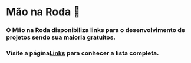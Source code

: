 # Mão na Roda 👋

### O Mão na Roda disponibiliza links para o desenvolvimento de projetos sendo sua maioria gratuitos.

### Visite a página[Links](https://github.com/IzabellaLoyse/mao-na-roda/blob/main/links.md) para conhecer a lista completa.